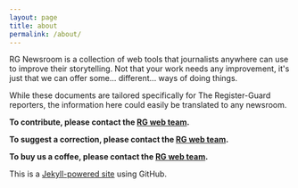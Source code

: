 ```yaml
---
layout: page
title: about
permalink: /about/
---
```


RG Newsroom is a collection of web tools that journalists anywhere can use to improve their storytelling. Not that your work needs any improvement, it's just that we can offer some... different... ways of doing things.

While these documents are tailored specifically for The Register-Guard reporters, the information here could easily be translated to any newsroom.

**To contribute, please contact the [RG web team](mailto:webeditors@registerguard.com).**

**To suggest a correction, please contact the [RG web team](mailto:webeditors@registerguard.com).**

**To buy us a coffee, please contact the [RG web team](mailto:webeditors@registerguard.com).**

This is a [Jekyll-powered site](http://jekyllrb.com/) using GitHub.